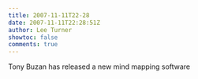 ```yaml
---
title: 2007-11-11T22-28
date: 2007-11-11T22:28:51Z
author: Lee Turner
showtoc: false
comments: true
---
```


Tony Buzan has released a new mind mapping software

